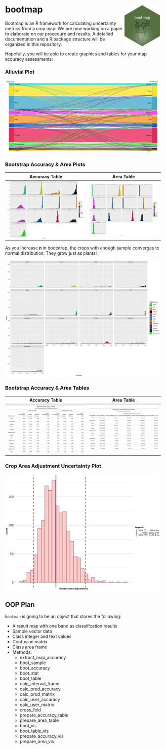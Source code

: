 # bootmap <img src='images/bootmap-15-hexagon.png' align="right" height="139" /></a>

Bootmap is an R framework for calculating uncertainty metrics from a crop map.
We are now working on a paper to elaborate on our procedure and results.
A detailed documentation and a R package structure will be organized in this repository.

Hopefully, you will be able to create graphics and tables for your map accuracy assessments:

### Alluvial Plot
<div align="center"><img src="images/Alluvial_Plot.png"></div>

### Bootstrap Accuracy & Area Plots

Accuracy Table              |  Area Table
:-------------------------:|:-------------------------:
![](images/BootHist_Accuracy_1500.png)  |  ![](images/BootHist_Area_1500.png)


As you increase **n** in bootstrap, the crops with enough sample converges to normal distribution. They grow just as plants!
<div align="center"><img src="images/BootHist_Accuracy_1500.gif"></div>

### Bootstrap Accuracy & Area Tables

Accuracy Table              |  Area Table
:-------------------------:|:-------------------------:
![](images/BootTable_Accuracy_1500.png)  |  ![](images/BootTable_Area_1500.png)

### Crop Area Adjustment Uncertainty Plot
<div align="center"><img src="images/Tomato_Accuracy.png"></div>

## OOP Plan

`bootmap` is going to be an object that stores the following:

- A result map with one band as classification results
- Sample vector data
- Class integer and text values
- Confusion matrix
- Class area frame
- Methods:
	- extract_map_accuracy
	- boot_sample
	- boot_accuracy
	- boot_stat
	- boot_table
	- calc_interval_frame
	- calc_prod_accuracy
	- calc_prod_matrix
	- calc_user_accuracy
	- calc_user_matrix
	- cross_fold
	- prepare_accuracy_table
	- prepare_area_table
	- boot_vis
	- boot_table_vis
	- prepare_accuracy_vis
	- prepare_area_vis

